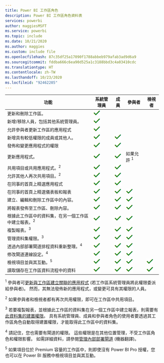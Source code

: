 ```yaml
---
title: Power BI 工作區角色
description: Power BI 工作區角色資料表
services: powerbi
author: maggiesMSFT
ms.service: powerbi
ms.topic: include
ms.date: 10/21/2020
ms.author: maggies
ms.custom: include file
ms.openlocfilehash: 87c35df25a17090f1788abbeb979afab3ad9d6a9
ms.sourcegitcommit: fddba666c6ea90d525a1c3188bbd3c4a03410cdc
ms.translationtype: HT
ms.contentlocale: zh-TW
ms.lasthandoff: 10/23/2020
ms.locfileid: "92462205"
---
```

|功能   | 系統管理員  | 成員  | 參與者  | 檢視者 |
|---|---|---|---|---|
| 更新和刪除工作區。  | ![「是」勾選記號](media/power-bi-workspace-roles-table/green-checkmark.png) |   |   |   | 
| 新增/移除人員，包括其他系統管理員。  |  ![「是」勾選記號](media/power-bi-workspace-roles-table/green-checkmark.png) |   |   |   |
| 允許參與者更新工作區的應用程式  |  ![「是」勾選記號](media/power-bi-workspace-roles-table/green-checkmark.png) |   |   |   |
| 新增具有較低權限的成員或其他人。  |  ![「是」勾選記號](media/power-bi-workspace-roles-table/green-checkmark.png) | ![「是」勾選記號](media/power-bi-workspace-roles-table/green-checkmark.png)  |   |   |
| 發佈和變更應用程式的權限 |  ![「是」勾選記號](media/power-bi-workspace-roles-table/green-checkmark.png) | ![「是」勾選記號](media/power-bi-workspace-roles-table/green-checkmark.png)  |   |   |
| 更新應用程式。 |  ![「是」勾選記號](media/power-bi-workspace-roles-table/green-checkmark.png) | ![「是」勾選記號](media/power-bi-workspace-roles-table/green-checkmark.png)  |  如果允許 <sup>1</sup>  |   |
| 共用項目或共用應用程式。<sup>2</sup> |  ![「是」勾選記號](media/power-bi-workspace-roles-table/green-checkmark.png) | ![「是」勾選記號](media/power-bi-workspace-roles-table/green-checkmark.png)  |   |   |
| 允許其他人再次共用項目。<sup>2</sup> |  ![「是」勾選記號](media/power-bi-workspace-roles-table/green-checkmark.png) | ![「是」勾選記號](media/power-bi-workspace-roles-table/green-checkmark.png)  |   |   |
| 在同事的首頁上精選應用程式 |  ![「是」勾選記號](media/power-bi-workspace-roles-table/green-checkmark.png) | ![「是」勾選記號](media/power-bi-workspace-roles-table/green-checkmark.png)  |   |   |
| 在同事的首頁上精選儀表板和報表 |  ![「是」勾選記號](media/power-bi-workspace-roles-table/green-checkmark.png) | ![「是」勾選記號](media/power-bi-workspace-roles-table/green-checkmark.png)  | ![「是」勾選記號](media/power-bi-workspace-roles-table/green-checkmark.png) |   |
| 建立、編輯和刪除工作區中的內容。  |  ![「是」勾選記號](media/power-bi-workspace-roles-table/green-checkmark.png) | ![「是」勾選記號](media/power-bi-workspace-roles-table/green-checkmark.png)  | ![「是」勾選記號](media/power-bi-workspace-roles-table/green-checkmark.png)  |   |
| 將報表發佈至工作區、刪除內容。  |  ![「是」勾選記號](media/power-bi-workspace-roles-table/green-checkmark.png) | ![「是」勾選記號](media/power-bi-workspace-roles-table/green-checkmark.png)  | ![「是」勾選記號](media/power-bi-workspace-roles-table/green-checkmark.png)  |   |
| 根據此工作區中的資料集，在另一個工作區中建立報表。<sup>2</sup> |  ![「是」勾選記號](media/power-bi-workspace-roles-table/green-checkmark.png) | ![「是」勾選記號](media/power-bi-workspace-roles-table/green-checkmark.png)  | ![「是」勾選記號](media/power-bi-workspace-roles-table/green-checkmark.png)  |   |
| 複製報表。<sup>3</sup> | ![「是」勾選記號](media/power-bi-workspace-roles-table/green-checkmark.png) | ![「是」勾選記號](media/power-bi-workspace-roles-table/green-checkmark.png) | ![「是」勾選記號](media/power-bi-workspace-roles-table/green-checkmark.png) |  |
| 管理資料集權限。<sup>3</sup> | ![「是」勾選記號](media/power-bi-workspace-roles-table/green-checkmark.png) | ![「是」勾選記號](media/power-bi-workspace-roles-table/green-checkmark.png) | ![「是」勾選記號](media/power-bi-workspace-roles-table/green-checkmark.png) |  |
| 透過內部部署閘道排程資料重新整理。<sup>4</sup> | ![「是」勾選記號](media/power-bi-workspace-roles-table/green-checkmark.png) | ![「是」勾選記號](media/power-bi-workspace-roles-table/green-checkmark.png) | ![「是」勾選記號](media/power-bi-workspace-roles-table/green-checkmark.png) |  |
| 修改閘道連線設定。<sup>4</sup> | ![「是」勾選記號](media/power-bi-workspace-roles-table/green-checkmark.png) | ![「是」勾選記號](media/power-bi-workspace-roles-table/green-checkmark.png) | ![「是」勾選記號](media/power-bi-workspace-roles-table/green-checkmark.png) |  |
| 檢視項目並與其互動。<sup>5</sup> |  ![「是」勾選記號](media/power-bi-workspace-roles-table/green-checkmark.png) | ![「是」勾選記號](media/power-bi-workspace-roles-table/green-checkmark.png)  | ![「是」勾選記號](media/power-bi-workspace-roles-table/green-checkmark.png)  | ![「是」勾選記號](media/power-bi-workspace-roles-table/green-checkmark.png)  |
| 讀取儲存在工作區資料流程中的資料 | ![「是」勾選記號](media/power-bi-workspace-roles-table/green-checkmark.png) | ![「是」勾選記號](media/power-bi-workspace-roles-table/green-checkmark.png) | ![「是」勾選記號](media/power-bi-workspace-roles-table/green-checkmark.png) | ![「是」勾選記號](media/power-bi-workspace-roles-table/green-checkmark.png) |

<sup>1</sup> 參與者可[更新與工作區建立關聯的應用程式](../collaborate-share/service-create-the-new-workspaces.md#allow-contributors-to-update-the-app) (若工作區系統管理員將此權限委派給參與者)。 然而，其無法發佈新的應用程式，或變更可具有其權限的人員。

<sup>2</sup> 如果參與者和檢視者都有再次共用權限，即可在工作區中共用項目。

<sup>3</sup> 若要複製報表，並根據此工作區的資料集在另一個工作區中建立報表，則需要有[此資料集的建置權限](../connect-data/service-datasets-build-permissions.md)。 具有系統管理員、成員和參與者角色的使用者要透過其工作區角色自動取得建置權限，才能取得此工作區中的資料集。

<sup>4</sup> 請記住，您也需要有閘道的權限。 這些權限是在其他位置管理，不受工作區角色和權限影響。 如需詳細資料，請參閱[管理內部部署閘道](/data-integration/gateway/service-gateway-manage) (機器翻譯)。

<sup>5</sup> 如果項目位於 Premium 容量的工作區中，則即使沒有 Power BI Pro 授權，您也可以在 Power BI 服務中檢視項目並與其互動。
